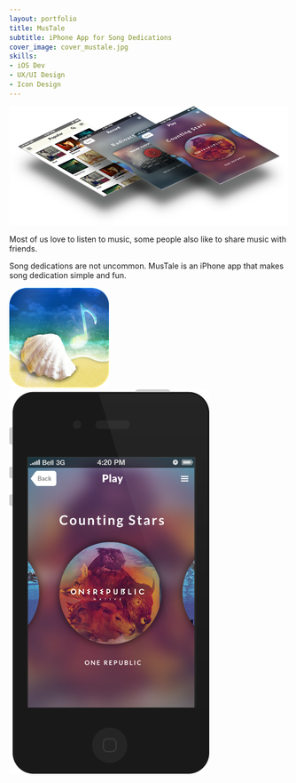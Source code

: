 ```yaml
---
layout: portfolio
title: MusTale
subtitle: iPhone App for Song Dedications
cover_image: cover_mustale.jpg
skills:
- iOS Dev
- UX/UI Design
- Icon Design
---
```


<div>
	<img src="img/perspective.png" alt="">
</div>


<p class="intro">
	Most of us love to listen to music, some people also like to share music with friends. 
</p>

Song dedications are not uncommon. MusTale is an iPhone app that makes song dedication simple and fun. 

<div>
	<img src="img/icon.png" alt="" width="180">
</div>

<div>
	<img src="img/intro.png" alt="">
</div>


